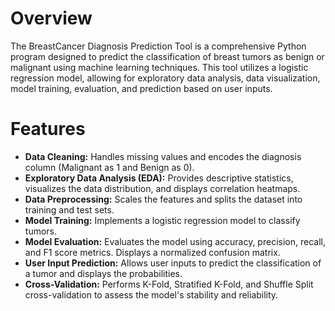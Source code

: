 # Overview

The BreastCancer Diagnosis Prediction Tool is a comprehensive Python program designed to predict the classification of breast tumors as benign or malignant using machine learning techniques. This tool utilizes a logistic regression model, allowing for exploratory data analysis, data visualization, model training, evaluation, and prediction based on user inputs.

# Features

- **Data Cleaning:** Handles missing values and encodes the diagnosis column (Malignant as 1 and Benign as 0).
- **Exploratory Data Analysis (EDA):** Provides descriptive statistics, visualizes the data distribution, and displays correlation heatmaps.
- **Data Preprocessing:** Scales the features and splits the dataset into training and test sets.
- **Model Training:** Implements a logistic regression model to classify tumors.
- **Model Evaluation:** Evaluates the model using accuracy, precision, recall, and F1 score metrics. Displays a normalized confusion matrix.
- **User Input Prediction:** Allows user inputs to predict the classification of a tumor and displays the probabilities.
- **Cross-Validation:** Performs K-Fold, Stratified K-Fold, and Shuffle Split cross-validation to assess the model's stability and reliability.
